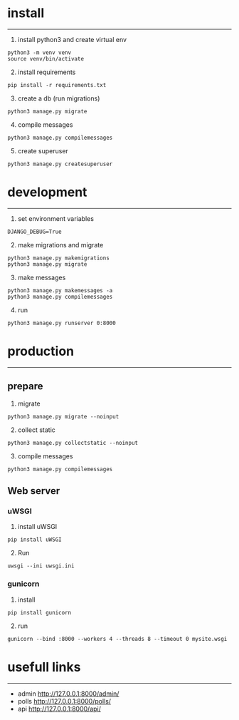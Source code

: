 # install

---

1. install python3 and create virtual env
```shell
python3 -m venv venv
source venv/bin/activate
```
2. install requirements
```shell
pip install -r requirements.txt
```
3. create a db (run migrations)
```shell
python3 manage.py migrate
```
4. compile messages
```shell
python3 manage.py compilemessages
```
5. create superuser
```shell
python3 manage.py createsuperuser
```

# development

---
1. set environment variables
```shell
DJANGO_DEBUG=True
```

2. make migrations and migrate
```shell
python3 manage.py makemigrations
python3 manage.py migrate
```

3. make messages
```shell
python3 manage.py makemessages -a
python3 manage.py compilemessages
```

4. run
```shell
python3 manage.py runserver 0:8000
```

# production

---

## prepare

1. migrate
```shell
python3 manage.py migrate --noinput
```

2. collect static
```shell
python3 manage.py collectstatic --noinput
```

3. compile messages
```shell
python3 manage.py compilemessages
```

## Web server

### uWSGI

1. install uWSGI
```shell
pip install uWSGI
```

2. Run
```shell
uwsgi --ini uwsgi.ini
```

### gunicorn

1. install
```shell
pip install gunicorn
```
2. run
```shell
gunicorn --bind :8000 --workers 4 --threads 8 --timeout 0 mysite.wsgi
```


# usefull links

---
* admin http://127.0.0.1:8000/admin/
* polls http://127.0.0.1:8000/polls/
* api http://127.0.0.1:8000/api/
